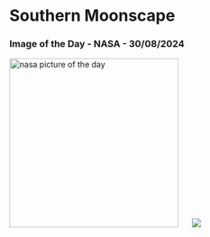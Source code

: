 # Southern Moonscape
### Image of the Day - NASA - 30/08/2024
<img src="https://apod.nasa.gov/apod/image/2408/lorand_fenyes_hold_0016_Moretus_hegyvidek1024c.jpg" alt="nasa picture of the day" width="300"/>&nbsp; &nbsp; &nbsp; <img src="https://github-readme-streak-stats.herokuapp.com/?user=tempo-riz&theme=dracula" >
 
 
 
 
 
 
 
 
 
 
 
 
 
 
 
 
 
